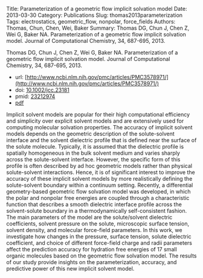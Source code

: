Title: Parameterization of a geometric flow implicit solvation model
Date: 2013-03-30
Category: Publications
Slug: thomas2013parameterization
Tags: electrostatics, geometric_flow, nonpolar, force_fields
Authors: Thomas, Chun, Chen, Wei, Baker
Summary: Thomas DG, Chun J, Chen Z, Wei G, Baker NA. Parameterization of a geometric flow implicit solvation model. Journal of Computational Chemistry, 34, 687-695, 2013. 

Thomas DG, Chun J, Chen Z, Wei G, Baker NA. Parameterization of a geometric flow implicit solvation model. Journal of Computational Chemistry, 34, 687-695, 2013. 

* url: [http://www.ncbi.nlm.nih.gov/pmc/articles/PMC3578971/](http://www.ncbi.nlm.nih.gov/pmc/articles/PMC3578971/)
* doi: [10.1002/jcc.23181](http://dx.doi.org/10.1002/jcc.23181)
* pmid: [23212974](http://www.ncbi.nlm.nih.gov/pubmed/23212974)
* [pdf](http://sobolevnrm.github.io/papers/thomas2013parameterization.pdf)

Implicit solvent models are popular for their high computational efficiency and simplicity over explicit solvent models and are extensively used for computing molecular solvation properties. The accuracy of implicit solvent models depends on the geometric description of the solute-solvent interface and the solvent dielectric profile that is defined near the surface of the solute molecule. Typically, it is assumed that the dielectric profile is spatially homogeneous in the bulk solvent medium and varies sharply across the solute-solvent interface. However, the specific form of this profile is often described by ad hoc geometric models rather than physical solute-solvent interactions. Hence, it is of significant interest to improve the accuracy of these implicit solvent models by more realistically defining the solute-solvent boundary within a continuum setting. Recently, a differential geometry-based geometric flow solvation model was developed, in which the polar and nonpolar free energies are coupled through a characteristic function that describes a smooth dielectric interface profile across the solvent-solute boundary in a thermodynamically self-consistent fashion. The main parameters of the model are the solute/solvent dielectric coefficients, solvent pressure on the solute, microscopic surface tension, solvent density, and molecular force-field parameters. In this work, we investigate how changes in the pressure, surface tension, solute dielectric coefficient, and choice of different force-field charge and radii parameters affect the prediction accuracy for hydration free energies of 17 small organic molecules based on the geometric flow solvation model. The results of our study provide insights on the parameterization, accuracy, and predictive power of this new implicit solvent model.
